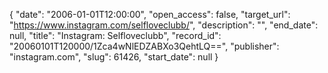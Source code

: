 {
  "date": "2006-01-01T12:00:00", 
  "open_access": false, 
  "target_url": "https://www.instagram.com/selfloveclubb/", 
  "description": "", 
  "end_date": null, 
  "title": "Instagram: Selfloveclubb", 
  "record_id": "20060101T120000/1Zca4wNlEDZABXo3QehtLQ==", 
  "publisher": "instagram.com", 
  "slug": 61426, 
  "start_date": null
}

